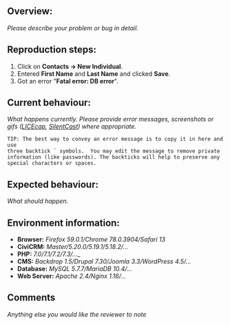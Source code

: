 Overview:
----------------------------------------
_Please describe your problem or bug in detail._

Reproduction steps:
----------------------------------------
1. Click on **Contacts -> New Individual**.
1. Entered **First Name** and **Last Name** and clicked **Save**.
1. Got an error "**Fatal error: DB error**".

Current behaviour:
----------------------------------------
_What happens currently. Please provide error messages, screenshots or gifs ([LICEcap](http://www.cockos.com/licecap/), [SilentCast](https://github.com/colinkeenan/silentcast)) where appropriate._

```
TIP: The best way to convey an error message is to copy it in here and use
three backtick ` symbols.  You may edit the message to remove private
information (like passwords). The backticks will help to preserve any
special characters or spaces.
```

Expected behaviour:
----------------------------------------
_What should happen._

Environment information:
----------------------------------------

<!-- Some of the items below may not be relevant for every bug - if in doubt please include more information than you think is neccessary. -->

* __Browser:__ _Firefox 59.0.1/Chrome 78.0.3904/Safari 13_
* __CiviCRM:__ _Master/5.20.0/5.19.1/5.18.2/..._
* __PHP:__ _7.0/7.1/7.2/7.3/...__
* __CMS:__ _Backdrop 1.5/Drupal 7.30/Joomla 3.3/WordPress 4.5/..._
* __Database:__ _MySQL 5.7.7/MariaDB 10.4/..._
* __Web Server:__ _Apache 2.4/Nginx 1.16/..._

Comments
----------------------------------------
_Anything else you would like the reviewer to note_
